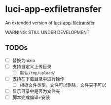 # luci-app-exfiletransfer

An extended version of [luci-app-filetransfer](https://github.com/f8q8/luci-app-filetransfer)

WARNING: STILL UNDER DEVELOPMENT

## TODOs

- [ ] 替换为nixio
- [ ] 支持自定义上传目录
  - [ ] 默认`/tmp/upload/`
- [ ] 支持在下载目录中进行操作
  - [ ] 根据文件类型，文件可以删除，文件夹不可以
- [ ] 显示目录中是否为文件夹
- [ ] 脚本完成编译+安装
